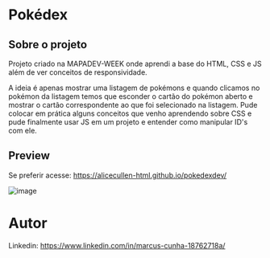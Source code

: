 <h1>Pokédex</h1>

<h2>Sobre o projeto</h2>
Projeto criado na MAPADEV-WEEK onde aprendi a base do HTML, CSS e JS além de ver conceitos de responsividade.

A ideia é apenas mostrar uma listagem de pokémons e quando clicamos no pokémon da listagem temos que esconder o cartão do pokémon aberto e 
mostrar o cartão correspondente ao que foi selecionado na listagem. Pude colocar em prática alguns conceitos que venho aprendendo sobre CSS
e pude finalmente usar JS em um projeto e entender como manipular ID's com ele. 


<h2> Preview </h2>


Se preferir acesse: https://alicecullen-html.github.io/pokedexdev/


![image](https://user-images.githubusercontent.com/77951123/158042274-b0abff17-2836-46a9-af72-386db94a10a7.png)




<h1>Autor</h1>

Linkedin: https://www.linkedin.com/in/marcus-cunha-18762718a/
